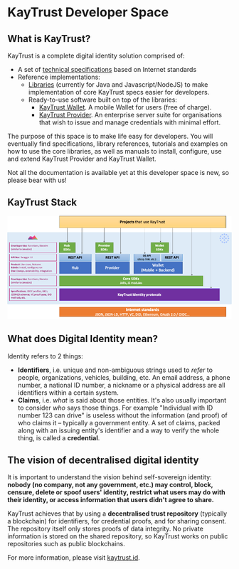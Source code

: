 # KayTrust Developer Space

## What is KayTrust?
KayTrust is a complete digital identity solution comprised of:

- A set of [technical specifications](Specs) based on Internet standards
- Reference implementations:
  - [Libraries](SDK) (currently for Java and Javascript/NodeJS) to make implementation of core KayTrust specs easier for developers.
  - Ready-to-use software built on top of the libraries:
    - [KayTrust Wallet](Wallet). A mobile Wallet for users (free of charge).
    - [KayTrust Provider](Provider). An enterprise server suite for organisations that wish to issue and manage credentials with minimal effort.

The purpose of this space is to make life easy for developers. You will eventually find specifications, library references, tutorials and examples on how to use the core libraries, as well as manuals to install, configure, use and extend KayTrust Provider and KayTrust Wallet.

Not all the documentation is available yet at this developer space is new, so please bear with us!

## KayTrust Stack

[![](images/KayTrust%20Stack.png)]()

## What does Digital Identity mean?
Identity refers to 2 things:

- **Identifiers**, i.e. unique and non-ambiguous strings used to _refer_ to people, organizations, vehicles, building, etc. An email address, a phone number, a national ID number, a nickname or a physical address are all identifiers within a certain system.
- **Claims**, i.e. _what_ is said about those entities. It's also usually important to consider _who_ says those things. For example "Individual with ID number 123 can drive" is useless without the information (and proof) of who claims it – typically a government entity. A set of claims, packed along with an issuing entity's identifier and a way to verify the whole thing, is called a **credential**.

## The vision of decentralised digital identity

It is important to understand the vision behind self-sovereign identity: **nobody (no company, not any government, etc.) may control, block, censure, delete or spoof users' identity, restrict what users may do with their identity, or access information that users didn't agree to share.**

KayTrust achieves that by using a **decentralised trust repository** (typically a blockchain) for identifiers, for credential proofs, and for sharing consent. The repository itself only stores proofs of data integrity. No private information is stored on the shared repository, so KayTrust works on public repositories such as public blockchains.

For more information, please visit [kaytrust.id](https://www.kaytrust.id/).

